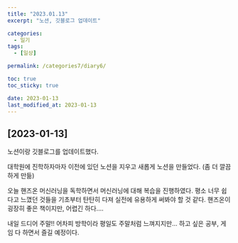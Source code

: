 ```yaml
---
title: "2023.01.13"
excerpt: "노션, 깃블로그 업데이트"

categories:
  - 일기
tags:
  - [일상]

permalink: /categories7/diary6/

toc: true
toc_sticky: true

date: 2023-01-13
last_modified_at: 2023-01-13
---
```


## [2023-01-13]

노션이랑 깃블로그를 업데이트했다. 

대학원에 진학하자마자 이전에 있던 노션을 지우고 새롭게 노션을 만들었다. 
(좀 더 깔끔하게 만듦)

오늘 핸즈온 머신러닝을 독학하면서 머신러닝에 대해 복습을 진행하였다. 
평소 너무 쉽다고 느꼈던 것들을 기초부터 탄탄히 다져 실전에 유용하게 써봐야 할 것 같다. 핸즈온이 굉장히 좋은 책이지만, 어렵긴 하다....

내일 드디어 주말!! 어차피 방학이라 평일도 주말처럼 느껴지지만... 하고 싶은 공부, 게임 다 하면서 즐길 예정이다.